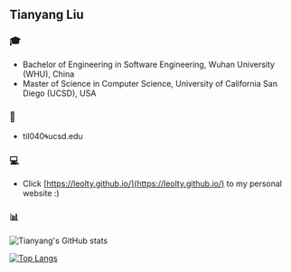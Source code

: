 ## Tianyang Liu

### 🎓 
- Bachelor of Engineering in Software Engineering, Wuhan University (WHU), China   
- Master of Science in Computer Science, University of California San Diego (UCSD), USA

### 📧
- til040🌀ucsd.edu

### 💻
- Click [https://leolty.github.io/](https://leolty.github.io/) to my personal website :)

### 📊

![Tianyang's GitHub stats](https://github-readme-stats-two-rho-42.vercel.app/api?username=Leolty&show_icons=true&hide_rank=true&include_all_commits=true&count_private=true)

[![Top Langs](https://github-readme-stats-kitswas.vercel.app/api/top-langs/?username=Leolty&count_private=true&langs_count=9&layout=compact&size_weight=1&count_weight=0&custom_title=Most%20Used%20Languages)](https://github.com/anuraghazra/github-readme-stats)
